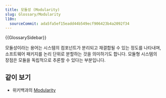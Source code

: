 ```yaml
---
title: 모듈성 (Modularity)
slug: Glossary/Modularity
l10n:
  sourceCommit: ada5fa5ef15eadd44b549ecf906423b4a2092f34
---
```


{{GlossarySidebar}}

모듈성이라는 용어는 시스템의 컴포넌트가 분리되고 재결합될 수 있는 정도를 나타내며, 소프트웨어 패키지를 논리 단위로 분할하는 것을 의미하기도 합니다. 모듈형 시스템의 장점은 모듈을 독립적으로 추론할 수 있다는 부분입니다.

## 같이 보기

- 위키백과의 [Modularity](https://en.wikipedia.org/wiki/Modularity)
